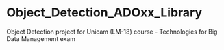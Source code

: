 # Object_Detection_ADOxx_Library
 Object Detection project for Unicam (LM-18) course - Technologies for Big Data Management exam
